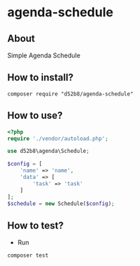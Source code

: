 # agenda-schedule

## About

Simple Agenda Schedule

## How to install?

``` shell
composer require "d52b8/agenda-schedule"
```

## How to use?

``` php
<?php
require './vendor/autoload.php';

use d52b8\agenda\Schedule;

$config = [
    'name' => 'name',
    'data' => [
        'task' => 'task'
    ]
];
$schedule = new Schedule($config);
```

## How to test?

* Run

``` shell
composer test
```
